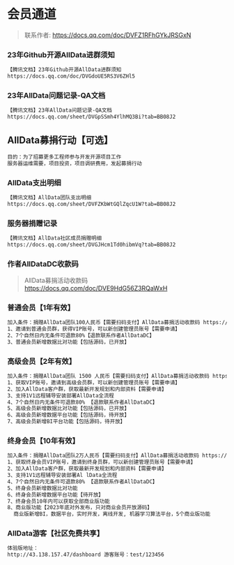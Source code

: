 # 会员通道

> 联系作者: https://docs.qq.com/doc/DVFZ1RFhGYkJRSGxN

### 23年Github开源AllData进群须知
```markdown
【腾讯文档】23年Github开源AllData进群须知
https://docs.qq.com/doc/DVGdoUE5RS3V6ZHl5
```

### 23年AllData问题记录-QA文档
```markdown
【腾讯文档】23年AllData问题记录-QA文档
https://docs.qq.com/sheet/DVGpSSmh4YlhMQ3Bi?tab=BB08J2
```

## AllData募捐行动【可选】
```markdown
目的：为了招募更多工程师参与开发开源项目工作
服务器运维需要，项目投资，项目调研费用，发起募捐行动
```

### AllData支出明细
```markdown
【腾讯文档】AllData团队支出明细
https://docs.qq.com/sheet/DVFZKbWtGQlZqcU1W?tab=BB08J2
```

### 服务器捐赠记录
```markdown
【腾讯文档】AllData社区成员捐赠明细
https://docs.qq.com/sheet/DVGJHcm1Td0hibmVq?tab=BB08J2
```


### 作者AllDataDC收款码
> AllData募捐活动收款码 https://docs.qq.com/doc/DVE9HdG56Z3RQaWxH

### 普通会员【1年有效】
```markdown
加入条件：捐赠AllData团队100人民币【需要扫码支付】AllData募捐活动收款码 https://docs.qq.com/doc/DVE9HdG56Z3RQaWxH
1、邀请到普通会员群，获得VIP账号，可以新创建管理员账号【需要申请】
2、7个自然日内无条件可退款80%【退款联系作者AllDataDC】
3、普通会员新增数据比对功能【包括源码，已开放】
```


### 高级会员【2年有效】
```markdown
加入条件：捐赠AllData团队 1500 人民币【需要扫码支付】AllData募捐活动收款码 https://docs.qq.com/doc/DVE9HdG56Z3RQaWxH
1、获取VIP账号，邀请到高级会员群，可以新创建管理员账号【需要申请】
2、加入AllData客户群，获取最新开发规划和内部资料【需要申请】
3、支持1V1远程辅导安装部署AllData全流程
4、7个自然日内无条件可退款80% 【退款联系作者AllDataDC】
5、高级会员新增数据比对功能【包括源码，已开放】
6、高级会员新增数据平台功能【包括源码，待开放】
7、高级会员新增BI平台功能【包括源码，待开放】
```

### 终身会员【10年有效】
```markdown
加入条件：捐赠AllData团队2万人民币【需要扫码支付】AllData募捐活动收款码 https://docs.qq.com/doc/DVE9HdG56Z3RQaWxH
1、获取终身会员VIP账号，邀请到终身员群，可以新创建管理员账号【需要申请】
2、加入AllData客户群，获取最新开发规划和内部资料【需要申请】
3、支持1V1远程辅导安装部署Al lData全流程
4、7个自然日内无条件可退款80% 【退款联系作者AllDataDC】
5、终身会员新增数据比对功能
6、终身会员新增数据平台功能【待开放】
7、终身会员10年内可以获取全部商业版功能
8、商业版功能【2023年底对外发布，只对商业会员开放源码】
  商业版新增BI，数据平台，实时开发，离线开发, 机器学习算法平台，5个商业版功能
```

### AllData游客【社区免费共享】
```markdown
体验版地址：
http://43.138.157.47/dashboard 游客账号：test/123456
```
